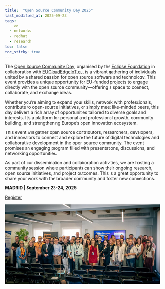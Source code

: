 ```yaml
---
title:  "Open Source Community Day 2025"
last_modified_at: 2025-09-23
tags:
  - en
  - networks
  - redhat
  - research
toc: false
toc_sticky: true
---
```


The [Open Source Community Day](https://www.eclipse.org/events/2025/oscd/), organised by the [Eclipse Foundation](https://www.eclipse.org) in collaboration with [EUCloudEdgeIoT.eu](https://eucloudedgeiot.eu/), is a vibrant gathering of individuals united by a shared passion for open source software and technology. This event provides a unique opportunity for EU-funded projects to engage directly with the open source community—offering a space to connect, collaborate, and exchange ideas.

Whether you’re aiming to expand your skills, network with professionals, contribute to open-source initiatives, or simply meet like-minded peers, this day delivers a rich array of opportunities tailored to diverse goals and interests. It’s a platform for personal and professional growth, community building, and strengthening Europe’s open innovation ecosystem.

This event will gather open source contributors, researchers, developers, and innovators to connect and explore the future of digital technologies and collaborative development in the open source community. The event promises an engaging program filled with presentations, discussions, and networking opportunities.

As part of our dissemination and collaboration activities, we are hosting a community session where participants can show their ongoing research, open source initiatives, and project outcomes. This is a great opportunity to share your work with the broader community and foster new connections.

**MADRID | September 23-24, 2025**

[Register](https://www.eventbrite.co.uk/e/open-source-community-day-registration-1383527019559?aff=oddtdtcreator)

![](/assets/images/posts/2025-09-23-oscd25.jpg)
